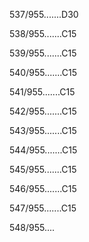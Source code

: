 537/955.......D30 


538/955.......C15 


539/955.......C15 


540/955.......C15 


541/955.......C15 


542/955.......C15 


543/955.......C15 


544/955.......C15 


545/955.......C15 


546/955.......C15 


547/955.......C15 


548/955.... 


